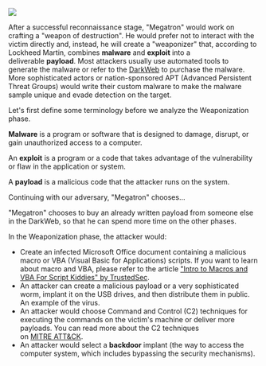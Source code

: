 ![](https://tryhackme-images.s3.amazonaws.com/user-uploads/5c549500924ec576f953d9fc/room-content/51b64c85665c43b1ef139b93bc5e047c.png)  

After a successful reconnaissance stage, "Megatron" would work on crafting a "weapon of destruction". He would prefer not to interact with the victim directly and, instead, he will create a "weaponizer" that, according to Lockheed Martin, combines **malware** and **exploit** into a deliverable **payload**. Most attackers usually use automated tools to generate the malware or refer to the [DarkWeb](https://www.kaspersky.com/resource-center/threats/deep-web) to purchase the malware. More sophisticated actors or nation-sponsored APT (Advanced Persistent Threat Groups) would write their custom malware to make the malware sample unique and evade detection on the target.

Let's first define some terminology before we analyze the Weaponization phase.  

**Malware** is a program or software that is designed to damage, disrupt, or gain unauthorized access to a computer.

An **exploit** is a program or a code that takes advantage of the vulnerability or flaw in the application or system.

A **payload** is a malicious code that the attacker runs on the system.

Continuing with our adversary, "Megatron" chooses...  

"Megatron" chooses to buy an already written payload from someone else in the DarkWeb, so that he can spend more time on the other phases. 

In the Weaponization phase, the attacker would:

- Create an infected Microsoft Office document containing a malicious macro or VBA (Visual Basic for Applications) scripts. If you want to learn about macro and VBA, please refer to the article ["Intro to Macros and VBA For Script Kiddies" by TrustedSec](https://www.trustedsec.com/blog/intro-to-macros-and-vba-for-script-kiddies/).
- An attacker can create a malicious payload or a very sophisticated worm, implant it on the USB drives, and then distribute them in public. An example of the virus. 
- An attacker would choose Command and Control (C2) techniques for executing the commands on the victim's machine or deliver more payloads. You can read more about the C2 techniques on [MITRE ATT&CK](https://attack.mitre.org/tactics/TA0011/).
- An attacker would select a **backdoor** implant (the way to access the computer system, which includes bypassing the security mechanisms).